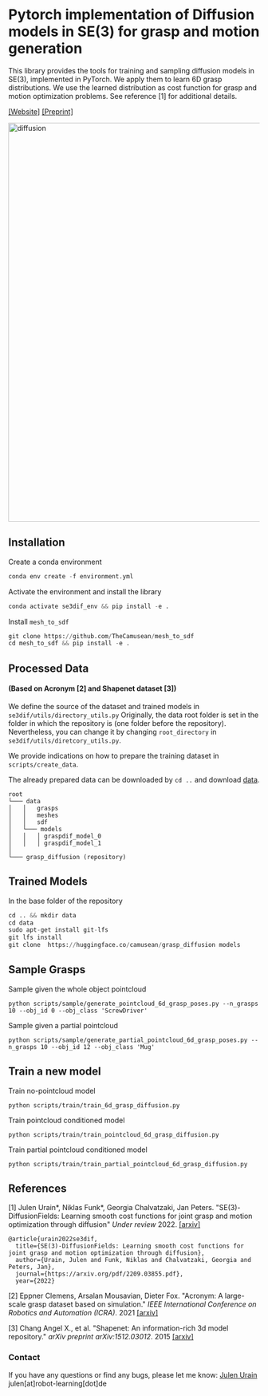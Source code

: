 # Pytorch implementation of Diffusion models in SE(3) for grasp and motion generation

This library provides the tools for training and sampling diffusion models in SE(3),
implemented in PyTorch. 
We apply them to learn 6D grasp distributions. We use the learned distribution as cost function
for grasp and motion optimization problems.
See reference [1] for additional details.

[[Website]](https://sites.google.com/view/se3dif/home)      [[Preprint]](https://arxiv.org/pdf/2209.03855.pdf)

<img src="assets/grasp_dif.gif" alt="diffusion" style="width:800px;"/>

## Installation

Create a conda environment
```python
conda env create -f environment.yml
```
Activate the environment and install the library
```python
conda activate se3dif_env && pip install -e .
```
Install ```mesh_to_sdf```
```python
git clone https://github.com/TheCamusean/mesh_to_sdf
cd mesh_to_sdf && pip install -e .
```

## Processed Data
#### (Based on Acronym [2] and Shapenet dataset [3])

We define the source of the dataset and trained models in ```se3dif/utils/directory_utils.py```
Originally, the data root folder is set in the folder in which the repository is (one folder before the repository). 
Nevertheless, you can change it by changing ```root_directory``` in ```se3dif/utils/diretcory_utils.py```.

We provide indications on how to prepare the training dataset in ```scripts/create_data```.


The already prepared data can be downloaded by
```cd ..```
and download [data](https://drive.google.com/drive/folders/1ULWuYZYyFncIBqBhRMNrVOrosGGRITZU?usp=sharing).

```
root
└─── data
│   │   grasps
│   │   meshes
│   │   sdf
│   └─── models
│   │   │ graspdif_model_0
│   │   │ graspdif_model_1
│ 
└─── grasp_diffusion (repository)
```

## Trained Models

In the base folder of the repository

```python
cd .. && mkdir data
cd data
sudo apt-get install git-lfs
git lfs install
git clone  https://huggingface.co/camusean/grasp_diffusion models
```

## Sample Grasps

Sample given the whole object pointcloud
```azure
python scripts/sample/generate_pointcloud_6d_grasp_poses.py --n_grasps 10 --obj_id 0 --obj_class 'ScrewDriver'
```

Sample given a partial pointcloud
```azure
python scripts/sample/generate_partial_pointcloud_6d_grasp_poses.py --n_grasps 10 --obj_id 12 --obj_class 'Mug'
```

## Train a new model

Train no-pointcloud model
```azure
python scripts/train/train_6d_grasp_diffusion.py
```

Train pointcloud conditioned model
```azure
python scripts/train/train_pointcloud_6d_grasp_diffusion.py
```

Train partial pointcloud conditioned model
```azure
python scripts/train/train_partial_pointcloud_6d_grasp_diffusion.py
```

## References

[1] Julen Urain*, Niklas Funk*, Georgia Chalvatzaki, Jan Peters. 
"SE(3)-DiffusionFields: Learning smooth cost functions for joint grasp and motion optimization through diffusion" 
*Under review* 2022.
[[arxiv]](https://arxiv.org/pdf/2209.03855.pdf)

```
@article{urain2022se3dif,
  title={SE(3)-DiffusionFields: Learning smooth cost functions for joint grasp and motion optimization through diffusion},
  author={Urain, Julen and Funk, Niklas and Chalvatzaki, Georgia and Peters, Jan},
  journal={https://arxiv.org/pdf/2209.03855.pdf},
  year={2022}
```

[2] Eppner Clemens, Arsalan Mousavian, Dieter Fox. 
"Acronym: A large-scale grasp dataset based on simulation." 
*IEEE International Conference on Robotics and Automation (ICRA)*. 
2021 [[arxiv]](https://arxiv.org/abs/2011.09584)


[3] Chang Angel X., et al. 
"Shapenet: An information-rich 3d model repository." 
*arXiv preprint arXiv:1512.03012*. 2015 [[arxiv]](https://arxiv.org/abs/1512.03012)

### Contact

If you have any questions or find any bugs, please let me know: [Julen Urain](http://robotgradient.com/) julen[at]robot-learning[dot]de
